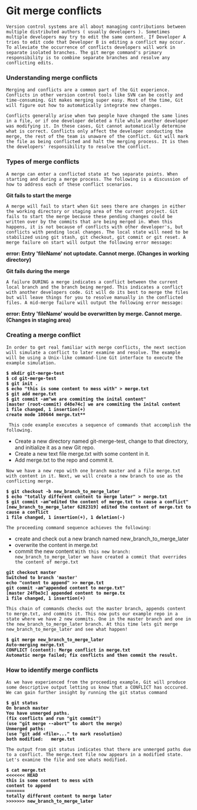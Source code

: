 # Git merge conflicts

`Version control systems are all about managing contributions between multiple distributed authors ( usually developers ). Sometimes multiple developers may try to edit the same content. If Developer A tries to edit code that Developer B is editing a conflict may occur. To alleviate the occurrence of conflicts developers will work in separate isolated branches. The git merge command's primary responsibility is to combine separate branches and resolve any conflicting edits.`

### Understanding merge conflicts

`Merging and conflicts are a common part of the Git experience. Conflicts in other version control tools like SVN can be costly and time-consuming. Git makes merging super easy. Most of the time, Git will figure out how to automatically integrate new changes.`

`Conflicts generally arise when two people have changed the same lines in a file, or if one developer deleted a file while another developer was modifying it. In these cases, Git cannot automatically determine what is correct. Conflicts only affect the developer conducting the merge, the rest of the team is unaware of the conflict. Git will mark the file as being conflicted and halt the merging process. It is then the developers' responsibility to resolve the conflict.`


### Types of merge conflicts

`A merge can enter a conflicted state at two separate points. When starting and during a merge process. The following is a discussion of how to address each of these conflict scenarios.`

**Git fails to start the merge**

`A merge will fail to start when Git sees there are changes in either the working directory or staging area of the current project. Git fails to start the merge because these pending changes could be written over by the commits that are being merged in. When this happens, it is not because of conflicts with other developer's, but conflicts with pending local changes. The local state will need to be stabilized using git stash, git checkout, git commit or git reset. A merge failure on start will output the following error message:`

**error: Entry 'fileName' not uptodate. Cannot merge. (Changes in working directory)**

**Git fails during the merge**

`A failure DURING a merge indicates a conflict between the current local branch and the branch being merged. This indicates a conflict with another developers code. Git will do its best to merge the files but will leave things for you to resolve manually in the conflicted files. A mid-merge failure will output the following error message:`

**error: Entry 'fileName' would be overwritten by merge. Cannot merge. (Changes in staging area)**

### Creating a merge conflict

`In order to get real familiar with merge conflicts, the next section will simulate a conflict to later examine and resolve. The example will be using a Unix-like command-line Git interface to execute the example simulation.`

**`$ mkdir git-merge-test`**</br>
**`$ cd git-merge-test`**</br>
**`$ git init .`**</br>
**`$ echo "this is some content to mess with" > merge.txt`**</br>
**`$ git add merge.txt`**</br>
**`$ git commit -am"we are commiting the inital content"`**</br>
**`[master (root-commit) d48e74c] we are commiting the inital content`**</br>
**`1 file changed, 1 insertion(+)`**</br>
**`create mode 100644 merge.txt**`**</br>

` This code example executes a sequence of commands that accomplish the following.`

- Create a new directory named git-merge-test, change to that directory, and initialize it as a new Git repo.
- Create a new text file merge.txt with some content in it.  
- Add merge.txt to the repo and commit it.

`Now we have a new repo with one branch master and a file merge.txt with content in it. Next, we will create a new branch to use as the conflicting merge.`

**`$ git checkout -b new_branch_to_merge_later`**</br>
**`$ echo "totally different content to merge later" > merge.txt`**</br>
**`$ git commit -am"edited the content of merge.txt to cause a conflict"`**</br>
**`[new_branch_to_merge_later 6282319] edited the content of merge.txt to cause a conflict`**</br>
**`1 file changed, 1 insertion(+), 1 deletion(-)`**</br>

`The proceeding command sequence achieves the following:`

- create and check out a new branch named new_branch_to_merge_later
- overwrite the content in merge.txt  
- commit the new content
`With this new branch: new_branch_to_merge_later we have created a commit that overrides the content of merge.txt`

**`git checkout master`**</br>
**`Switched to branch 'master'`**</br>
**`echo "content to append" >> merge.txt`**</br>
**`git commit -am"appended content to merge.txt"`**</br>
**`[master 24fbe3c] appended content to merge.tx`**</br>
**`1 file changed, 1 insertion(+)`**</br>

`This chain of commands checks out the master branch, appends content to merge.txt, and commits it. This now puts our example repo in a state where we have 2 new commits. One in the master branch and one in the new_branch_to_merge_later branch. At this time lets git merge new_branch_to_merge_later and see what happen!`

**`$ git merge new_branch_to_merge_later`**</br>
**`Auto-merging merge.txt`**</br>
**`CONFLICT (content): Merge conflict in merge.txt`**</br>
**`Automatic merge failed; fix conflicts and then commit the result.`**</br>

### How to identify merge conflicts

`As we have experienced from the proceeding example, Git will produce some descriptive output letting us know that a CONFLICT has occcured. We can gain further insight by running the git status command`

**`$ git status`**</br>
**`On branch master`**</br>
**`You have unmerged paths.`**</br>
**`(fix conflicts and run "git commit")`**</br>
**`(use "git merge --abort" to abort the merge)`**</br>
**`Unmerged paths:`**</br>
**`(use "git add <file>..." to mark resolution)`**</br>
**`both modified:   merge.txt`**</br>

`The output from git status indicates that there are unmerged paths due to a conflict. The merge.text file now appears in a modified state. Let's examine the file and see whats modified.`

**`$ cat merge.txt`**</br>
**`<<<<<<< HEAD`**</br>
**`this is some content to mess with`**</br>
**`content to append`**</br>
**`=======`**</br>
**`totally different content to merge later`**</br>
**`>>>>>>> new_branch_to_merge_later`**</br>
